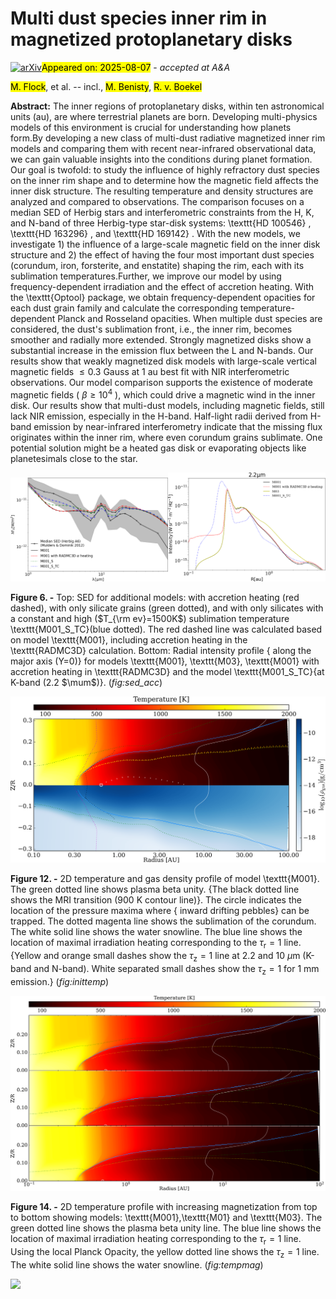 <div class="macros" style="visibility:hidden;">
$\newcommand{\ensuremath}{}$
$\newcommand{\xspace}{}$
$\newcommand{\object}[1]{\texttt{#1}}$
$\newcommand{\farcs}{{.}''}$
$\newcommand{\farcm}{{.}'}$
$\newcommand{\arcsec}{''}$
$\newcommand{\arcmin}{'}$
$\newcommand{\ion}[2]{#1#2}$
$\newcommand{\textsc}[1]{\textrm{#1}}$
$\newcommand{\hl}[1]{\textrm{#1}}$
$\newcommand{\footnote}[1]{}$
$\newcommand$
$\newcommand{\mum}{\upmum}$
$\newcommand{\Omegas}{\mathit{\Omega}}$</div>



<div id="title">

# Multi dust species inner rim in magnetized protoplanetary disks

</div>
<div id="comments">

[![arXiv](https://img.shields.io/badge/arXiv-2508.04254-b31b1b.svg)](https://arxiv.org/abs/2508.04254)<mark>Appeared on: 2025-08-07</mark> -  _accepted at A&A_

</div>
<div id="authors">

<mark>M. Flock</mark>, et al. -- incl., <mark>M. Benisty</mark>, <mark>R. v. Boekel</mark>

</div>
<div id="abstract">

**Abstract:** The inner regions of protoplanetary disks, within ten astronomical units (au), are where terrestrial planets are born. Developing multi-physics models of this environment is crucial for understanding how planets form.By developing a new class of multi-dust radiative magnetized inner rim models and comparing them with recent near-infrared observational data, we can gain valuable insights into the conditions during planet formation. Our goal is twofold: to study the influence of highly refractory dust species on the inner rim shape and to determine how the magnetic field affects the inner disk structure. The resulting temperature and density structures are analyzed and compared to observations. The comparison focuses on a median SED of Herbig stars and interferometric constraints from the H, K, and N-band of three Herbig-type star-disk systems: \texttt{HD 100546} , \texttt{HD 163296} , and \texttt{HD 169142} . With the new models, we investigate 1) the influence of a large-scale magnetic field on the inner disk structure and 2) the effect of having the four most important dust species (corundum, iron, forsterite, and enstatite) shaping the rim, each with its sublimation temperatures.Further, we improve our model by using frequency-dependent irradiation and the effect of accretion heating. With the \texttt{Optool} package, we obtain frequency-dependent opacities for each dust grain family and calculate the corresponding temperature-dependent Planck and Rosseland opacities. When multiple dust species are considered, the dust's sublimation front, i.e., the inner rim, becomes smoother and radially more extended. Strongly magnetized disks show a substantial increase in the emission flux between the L and N-bands. Our results show that weakly magnetized disk models with large-scale vertical magnetic fields $\leq 0.3$ Gauss at 1 au best fit with NIR interferometric observations. Our model comparison supports the existence of moderate magnetic fields ( $\beta \ge 10^4$ ), which could drive a magnetic wind in the inner disk. Our results show that multi-dust models, including magnetic fields, still lack NIR emission, especially in the H-band. Half-light radii derived from H-band emission by near-infrared interferometry indicate that the missing flux originates within the inner rim, where even corundum grains sublimate. One potential solution might be a heated gas disk or evaporating objects like planetesimals close to the star.

</div>

<div id="div_fig1">

<img src="tmp_2508.04254/./FIG/Sed_acc_2.png" alt="Fig6.1" width="50%"/><img src="tmp_2508.04254/./FIG/Rim_22_radial_ts.png" alt="Fig6.2" width="50%"/>

**Figure 6. -** Top: SED for additional models: with accretion heating (red dashed), with only silicate grains (green dotted), and with only silicates with a constant and high ($T_{\rm ev}=1500K$) sublimation temperature \texttt{M001\_S\_TC}(blue dotted). The red dashed line was calculated based on model \texttt{M001}, including accretion heating in the \texttt{RADMC3D} calculation. Bottom: Radial intensity profile { along the major axis (Y=0)} for models \texttt{M001}, \texttt{M03},  \texttt{M001} with accretion heating in \texttt{RADMC3D} and the model \texttt{M001\_S\_TC}{at K-band (2.2 $\mum$)}. (*fig:sed_acc*)

</div>
<div id="div_fig2">

<img src="tmp_2508.04254/./FIG/Rhotemp_MAG001.png" alt="Fig12" width="100%"/>

**Figure 12. -** 2D temperature and gas density profile of model \texttt{M001}. The green dotted line shows plasma beta unity. {The black dotted line shows the MRI transition (900 K contour line)}. The circle indicates the location of the pressure maxima where { inward drifting pebbles} can be trapped. The dotted magenta line shows the sublimation of the corundum. The white solid line shows the water snowline. The blue line shows the location of maximal irradiation heating corresponding to the $\tau_\mathrm{r} = 1$ line. {Yellow and orange small dashes show the $\tau_\mathrm{z} = 1$ line at 2.2 and 10 $\mu$m (K-band and N-band). White separated small dashes show the $\tau_\mathrm{z} = 1$ for 1 mm emission.} (*fig:inittemp*)

</div>
<div id="div_fig3">

<img src="tmp_2508.04254/./FIG/Tempmag_part1.png" alt="Fig14" width="100%"/>

**Figure 14. -** 2D temperature profile with increasing magnetization from top to bottom showing models: \texttt{M001},\texttt{M01} and \texttt{M03}. The green dotted line shows the plasma beta unity line. The blue line shows the location of maximal irradiation heating corresponding to the $\tau_\mathrm{r} = 1$ line. Using the local Planck Opacity, the yellow dotted line shows the $\tau_\mathrm{z} = 1$ line. The white solid line shows the water snowline. (*fig:tempmag*)

</div><div id="qrcode"><img src=https://api.qrserver.com/v1/create-qr-code/?size=100x100&data="https://arxiv.org/abs/2508.04254"></div>